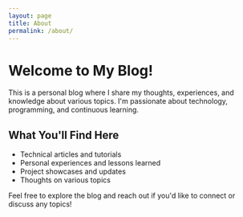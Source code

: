 ```yaml
---
layout: page
title: About
permalink: /about/
---
```


# Welcome to My Blog!

This is a personal blog where I share my thoughts, experiences, and knowledge about various topics. I'm passionate about technology, programming, and continuous learning.

## What You'll Find Here

- Technical articles and tutorials
- Personal experiences and lessons learned
- Project showcases and updates
- Thoughts on various topics

Feel free to explore the blog and reach out if you'd like to connect or discuss any topics!